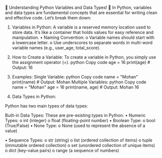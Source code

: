 🚀 Understanding Python Variables and Data Types! 🚀
In Python, variables and data types are fundamental concepts that are essential for writing clean and effective code. Let’s break them down:
1. Variables in Python:
A variable is a reserved memory location used to store data. It’s like a container that holds values for easy reference and manipulation.
•	Naming Convention:
o	Variable names should start with a lowercase letter.
o	Use underscores to separate words in multi-word variable names (e.g., user_age, total_score).

2. How to Create a Variable:
To create a variable in Python, you simply use the assignment operator (=).
python
Copy code
age = 16
print(age)  # Output: 16

3. Examples:
Single Variable:
python
Copy code
name = "Mohan"
print(name)  # Output: Mohan
Multiple Variables:
python
Copy code
name = "Mohan"
age = 16
print(name, age)  # Output: Mohan 16

4. Data Types in Python:

Python has two main types of data types:

Built-in Data Types:
These are pre-existing types in Python.
•	Numeric Types:
o	int (integer)
o	float (floating-point number)
•	Boolean Type:
o	bool (True/False)
•	None Type:
o	None (used to represent the absence of a value)

•	Sequence Types:
o	str (string)
o	list (ordered collection of items)
o	tuple (immutable ordered collection)
o	set (unordered collection of unique items)
o	dict (key-value pairs)
o	range (a sequence of numbers)

